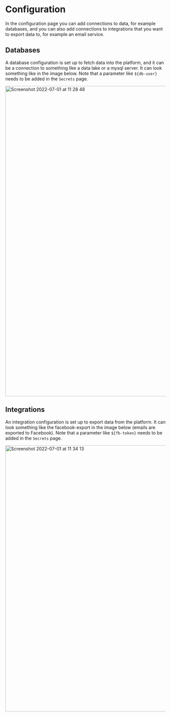 # Configuration

In the configuration page you can add connections to data, for example databases, and you can also add connections to integrations that you want to export data to, for example an email service.

## Databases

A database configuration is set up to fetch data into the platform, and it can be a connection to something like a data lake or a mysql server. It can look something like in the image below. Note that a parameter like `${db-user}` needs to be added in the `Secrets` page.

<img width="976" alt="Screenshot 2022-07-01 at 11 28 48" src="https://user-images.githubusercontent.com/4352260/176867875-be6a64af-1a67-48d9-88f5-689d763718d7.png">

## Integrations

An integration configuration is set up to export data from the platform.  It can look something like the facebook-export in the image below (emails are exported to Facebook). Note that a parameter like `${fb-token}` needs to be added in the `Secrets` page.

<img width="837" alt="Screenshot 2022-07-01 at 11 34 13" src="https://user-images.githubusercontent.com/4352260/176868658-b99b6f52-8a53-48f6-8e9e-b42275d10329.png">




